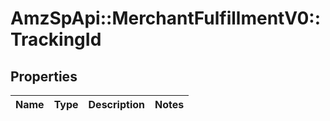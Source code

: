 # AmzSpApi::MerchantFulfillmentV0::TrackingId

## Properties
Name | Type | Description | Notes
------------ | ------------- | ------------- | -------------

